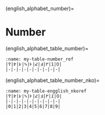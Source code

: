 
(english_alphabet_number)=
# Number


(english_alphabet_table_number)=

```{table} nko Number
:name: my-table-number_ref
|߀|1|߂|߃|߄|߅|߆|߇|߈|߉|
|-|-|-|-|-|-|-|-|-|-|
```


(english_alphabet_table_number_nko)=

```{table} nko consonant
:name: my-table-engglish_nkoref
|߀|߁|߂|߃|߄|߅|߆|߇|߈|߉|
|-|-|-|-|-|-|-|-|-|-|
|0|1|2|3|4|5|6|7|8|9|
```